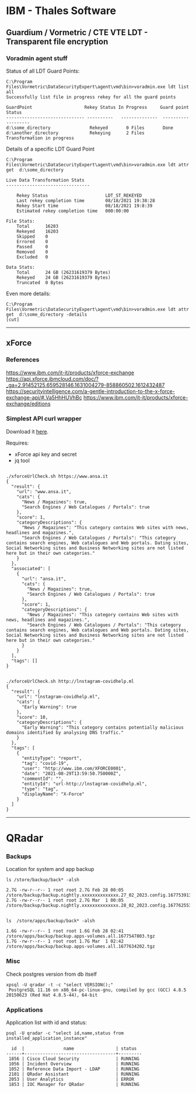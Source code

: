 # IBM - Thales Software



## Guardium / Vormetric / CTE VTE LDT - Transparent file encryption


### Voradmin agent stuff


Status of all LDT Guard Points:

```
C:\Program Files\Vormetric\DataSecurityExpert\agent\vmd\bin>voradmin.exe ldt list all
Successfully list file in progress rekey for all the guard points

GuardPoint                    Rekey Status In Progress     Guard point Status
------------------------------ ----------   --------------  -------------------
d:\some_directory               Rekeyed       0 Files       Done
d:\another_directory            Rekeying      2 Files       Transformation in progress
```


Details of a specific LDT Guard Point

```
C:\Program Files\Vormetric\DataSecurityExpert\agent\vmd\bin>voradmin.exe ldt attr get  d:\some_directory

Live Data Transformation Stats
--------------------------------

    Rekey Status                      LDT_ST_REKEYED
    Last rekey completion time        08/18/2021 19:38:28
    Rekey Start time                  08/18/2021 19:8:39
    Estimated rekey completion time   000:00:00

File Stats:
    Total      16203
    Rekeyed    16203
    Skipped    0
    Errored    0
    Passed     0
    Removed    0
    Excluded   0

Data Stats:
    Total      24 GB (26231619379 Bytes)
    Rekeyed    24 GB (26231619379 Bytes)
    Truncated  0 Bytes
```

Even more details:
```
C:\Program Files\Vormetric\DataSecurityExpert\agent\vmd\bin>voradmin.exe ldt attr get  d:\some_directory -details
[cut]

```

---

## xForce

### References
https://www.ibm.com/it-it/products/xforce-exchange
https://api.xforce.ibmcloud.com/doc/?_ga=2.91452125.659528146.1631004279-858860502.1612432487
https://securityintelligence.com/a-gentle-introduction-to-the-x-force-exchange-api/#.Va5HhHUVhBc
https://www.ibm.com/it-it/products/xforce-exchange/editions


### Simplest API curl wrapper 
Download it [here](https://github.com/Simone-Zabberoni/misc-one-liners/blob/master/IBM/xforceUrlCheck.sh).

Requires:
- xForce api key and secret
- jq tool

```

./xforceUrlCheck.sh https://www.ansa.it
{
  "result": {
    "url": "www.ansa.it",
    "cats": {
      "News / Magazines": true,
      "Search Engines / Web Catalogues / Portals": true
    },
    "score": 1,
    "categoryDescriptions": {
      "News / Magazines": "This category contains Web sites with news, headlines and magazines.",
      "Search Engines / Web Catalogues / Portals": "This category contains search engines, Web catalogues and Web portals. Dating sites, Social Networking sites and Business Networking sites are not listed here but in their own categories."
    }
  },
  "associated": [
    {
      "url": "ansa.it",
      "cats": {
        "News / Magazines": true,
        "Search Engines / Web Catalogues / Portals": true
      },
      "score": 1,
      "categoryDescriptions": {
        "News / Magazines": "This category contains Web sites with news, headlines and magazines.",
        "Search Engines / Web Catalogues / Portals": "This category contains search engines, Web catalogues and Web portals. Dating sites, Social Networking sites and Business Networking sites are not listed here but in their own categories."
      }
    }
  ],
  "tags": []
}


./xforceUrlCheck.sh http://lnstagram-covidhelp.ml
{
  "result": {
    "url": "lnstagram-covidhelp.ml",
    "cats": {
      "Early Warning": true
    },
    "score": 10,
    "categoryDescriptions": {
      "Early Warning": "This category contains potentially malicious domains identified by analysing DNS traffic."
    }
  },
  "tags": [
    {
      "entityType": "report",
      "tag": "covid-19",
      "user": "http://www.ibm.com/XFORCE0001",
      "date": "2021-08-29T13:59:50.750000Z",
      "commentId": "",
      "entityId": "url-http://lnstagram-covidhelp.ml",
      "type": "tag",
      "displayName": "X-Force"
    }
  ]
}

```


---

# QRadar


### Backups

Location for system and app backup

```
ls /store/backup/back* -alsh

2.7G -rw-r--r-- 1 root root 2.7G Feb 28 00:05 /store/backup/backup.nightly.xxxxxxxxxxxxxx.27_02_2023.config.1677539136013.tgz
2.7G -rw-r--r-- 1 root root 2.7G Mar  1 00:05 /store/backup/backup.nightly.xxxxxxxxxxxxxx.28_02_2023.config.1677625535505.tgz


ls  /store/apps/backup/back* -alsh

1.6G -rw-r--r-- 1 root root 1.6G Feb 28 02:41 /store/apps/backup/backup.apps-volumes.all.1677547803.tgz
1.7G -rw-r--r-- 1 root root 1.7G Mar  1 02:42 /store/apps/backup/backup.apps-volumes.all.1677634202.tgz
```


### Misc

Check postgres version from db itself

```
xpsql -U qradar -t -c "select VERSION();"
 PostgreSQL 11.16 on x86_64-pc-linux-gnu, compiled by gcc (GCC) 4.8.5 20150623 (Red Hat 4.8.5-44), 64-bit
```


### Applications

Application list with id and status:
```
psql -U qradar -c "select id,name,status from installed_application_instance"

  id  |               name                | status
------+-----------------------------------+---------
 1856 | Cisco Cloud Security              | RUNNING
 1056 | Incident Overview                 | RUNNING
 1052 | Reference Data Import - LDAP      | RUNNING
 2101 | QRadar Assistant                  | RUNNING
 2053 | User Analytics                    | ERROR
 1853 | IOC Manager for QRadar            | RUNNING
```

